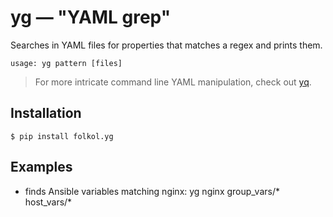 # yg — "YAML grep"

Searches in YAML files for properties that matches a regex and prints them.

`usage: yg pattern [files]`

> For more intricate command line YAML manipulation, check out [yq](https://github.com/mikefarah/yq).

## Installation

`$ pip install folkol.yg`

## Examples

- finds Ansible variables matching nginx: yg nginx group\_vars/\* host\_vars/\*

